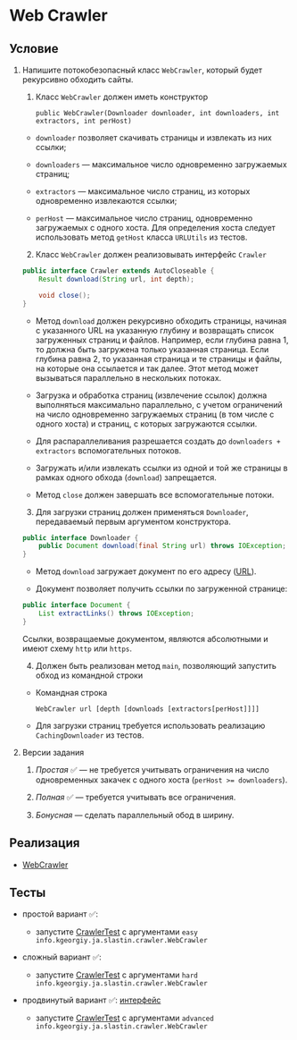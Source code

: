 # Web Crawler

## Условие

1. Напишите потокобезопасный класс `WebCrawler`, который будет рекурсивно обходить сайты.

    1. Класс `WebCrawler` должен иметь конструктор

        `public WebCrawler(Downloader downloader, int downloaders, int extractors, int perHost)`

    * `downloader` позволяет скачивать страницы и извлекать из них ссылки;

    * `downloaders` — максимальное число одновременно загружаемых страниц;

    * `extractors` — максимальное число страниц, из которых одновременно извлекаются ссылки;

    * `perHost` — максимальное число страниц, одновременно загружаемых c одного хоста. Для определения хоста следует использовать метод `getHost` класса `URLUtils` из тестов.

    2. Класс `WebCrawler` должен реализовывать интерфейс `Crawler`

    ```java
    public interface Crawler extends AutoCloseable {
        Result download(String url, int depth);

        void close();
    }
    ```                     

    * Метод `download` должен рекурсивно обходить страницы, начиная с указанного URL на указанную глубину и возвращать список загруженных страниц и файлов. Например, если глубина равна 1, то должна быть загружена только указанная страница. Если глубина равна 2, то указанная страница и те страницы и файлы, на которые она ссылается и так далее. Этот метод может вызываться параллельно в нескольких потоках.

    * Загрузка и обработка страниц (извлечение ссылок) должна выполняться максимально параллельно, с учетом ограничений на число одновременно загружаемых страниц (в том числе с одного хоста) и страниц, с которых загружаются ссылки.

    * Для распараллеливания разрешается создать до `downloaders + extractors` вспомогательных потоков.

    * Загружать и/или извлекать ссылки из одной и той же страницы в рамках одного обхода (`download`) запрещается.

    * Метод `close` должен завершать все вспомогательные потоки.

    3. Для загрузки страниц должен применяться `Downloader`, передаваемый первым аргументом конструктора.

    ```java
    public interface Downloader {
        public Document download(final String url) throws IOException;
    }
    ```                           

    * Метод `download` загружает документ по его адресу ([URL](http://tools.ietf.org/html/rfc3986)).

    * Документ позволяет получить ссылки по загруженной странице:

    ```java
    public interface Document {
        List extractLinks() throws IOException;
    } 
    ```

   Ссылки, возвращаемые документом, являются абсолютными и имеют схему `http` или `https`.

    4. Должен быть реализован метод `main`, позволяющий запустить обход из командной строки

    * Командная строка

      `WebCrawler url [depth [downloads [extractors[perHost]]]]`


    * Для загрузки страниц требуется использовать реализацию `CachingDownloader` из тестов.

2. Версии задания

    1. _Простая_ ✅ — не требуется учитывать ограничения на число одновременных закачек с одного хоста (`perHost >= downloaders`).

    2. _Полная_ ✅ — требуется учитывать все ограничения.

    3. _Бонусная_ — сделать параллельный обод в ширину.

## Реализация

- [WebCrawler](info.kgeorgiy.ja.slastin.crawler/WebCrawler.java)

## Тесты

* простой вариант ✅:
    * запустите [CrawlerTest](test/CrawlerTest.java) с аргументами `easy info.kgeorgiy.ja.slastin.crawler.WebCrawler`

* сложный вариант ✅:
    * запустите [CrawlerTest](test/CrawlerTest.java) с аргументами `hard info.kgeorgiy.ja.slastin.crawler.WebCrawler`

* продвинутый вариант ✅: [интерфейс](../info.kgeorgiy.java.advanced.crawler/info/kgeorgiy/java/advanced/crawler/AdvancedCrawler.java)
    * запустите [CrawlerTest](test/CrawlerTest.java) с аргументами `advanced info.kgeorgiy.ja.slastin.crawler.WebCrawler`
